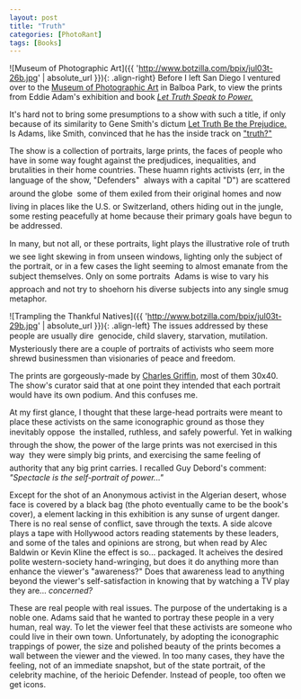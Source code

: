 ```yaml
---
layout: post
title: "Truth"
categories: [PhotoRant]
tags: [Books]
---
```



![Museum of Photographic Art]({{ 'http://www.botzilla.com/bpix/jul03t-26b.jpg' | absolute_url }}){: .align-right}
Before I left San Diego I ventured over to the <a href="http://www.mopa.org/">Museum of Photographic Art</a> in Balboa Park, to view the prints from Eddie Adam's exhibition and book <a href="http://www.pbs.org/speaktruthtopower/hr_eddie.htm"><i>Let Truth Speak to Power.</i></a>

It's hard not to bring some presumptions to a show with such a title, if only because of its similarity to Gene Smith's dictum <a href="http://photography.about.com/library/weekly/aa010300a.htm">Let Truth Be the Prejudice.</a> Is Adams, like Smith, convinced that he has the inside track on <a href="http://www.speaktruth.org/">"truth?"</a>

The show is a collection of portraits, large prints, the faces of people who have in some way fought against the predjudices, inequalities, and brutalities in their home countries. These huamn rights activists (err, in the language of the show, "Defenders" &#151; always with a capital "D") are scattered around the globe &#151; some of them exiled from their original homes and now living in places like the U.S. or Switzerland, others hiding out in the jungle, some resting peacefully at home because their primary goals have begun to be addressed.


<!--more-->
In many, but not all, or these portraits, light plays the illustrative role of truth &#151; we see light skewing in from unseen windows, lighting only the subject of the portrait, or in a few cases the light seeming to almost emanate from the subject themselves. Only on some portraits &#151; Adams is wise to vary his approach and not try to shoehorn his diverse subjects into any single smug metaphor.



![Trampling the Thankful Natives]({{ 'http://www.botzilla.com/bpix/jul03t-29b.jpg' | absolute_url }}){: .align-left}
The issues addressed by these people are usually dire &#151; genocide, child slavery, starvation, mutilation. Mysteriously there are a couple of portraits of activists who seem more shrewd businessmen than visionaries of peace and freedom.

The prints are gorgeously-made by <a href="http://taipeitimes.com/chnews/2001/01/12/print/0000069464">Charles Griffin,</a> most of them 30x40. The show's curator said that at one point they intended that each portrait would have its own podium. And this confuses me.

At my first glance, I thought that these large-head portraits were meant to place these activists on the same iconographic ground as those they inevitably oppose &#151; the installed, ruthless, and safely powerful. Yet in walking through the show, the power of the large prints was not exercised in this way &#151; they were simply big prints, and exercising the same feeling of authority that any big print carries. I recalled Guy Debord's comment: <i>"Spectacle is the self-portrait of power..."</i>

Except for the shot of an Anonymous activist in the Algerian desert, whose face is covered by a black bag (the photo eventually came to be the book's cover), a element lacking in this exhibition is any sunse of urgent danger. There is no real sense of conflict, save through the texts. A side alcove plays a tape with Hollywood actors reading statements by these leaders, and some of the tales and opinions are strong, but when read by Alec Baldwin or Kevin Kline the effect is so... packaged. It acheives the desired polite western-society hand-wringing, but does it do anything more than enhance the viewer's "awareness?" Does that awareness lead to anything beyond the viewer's self-satisfaction in knowing that by watching a TV play they are... <i>concerned?</i>

These are real people with real issues. The purpose of the undertaking is a noble one. Adams said that he wanted to portray these people in a very human, real way. To let the viewer feel that these activists are someone who could live in their own town. Unfortunately, by adopting the iconographic trappings of power, the size and polished beauty of the prints becomes a wall between the viewer and the viewed. In too many cases, they have the feeling, not of an immediate snapshot, but of the state portrait, of the celebrity machine, of the herioic Defender. Instead of people, too often we get icons.

